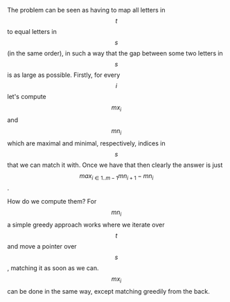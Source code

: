 The problem can be seen as having to map all letters in $$t$$ to equal letters in $$s$$ (in the same order), in such a way that the gap between some two letters in $$s$$ is as large as possible.  Firstly, for every $$i$$ let's compute $$mx_i$$ and $$mn_i$$ which are maximal and minimal, respectively, indices in $$s$$ that we can match it with.  Once we have that then clearly the answer is just $$max_{i \in 1..m-1} mn_{i+1}-mn_i$$.

How do we compute them?  For $$mn_i$$ a simple greedy approach works where we iterate over $$t$$ and move a pointer over $$s$$, matching it as soon as we can.  $$mx_i$$ can be done in the same way, except matching greedily from the back.
